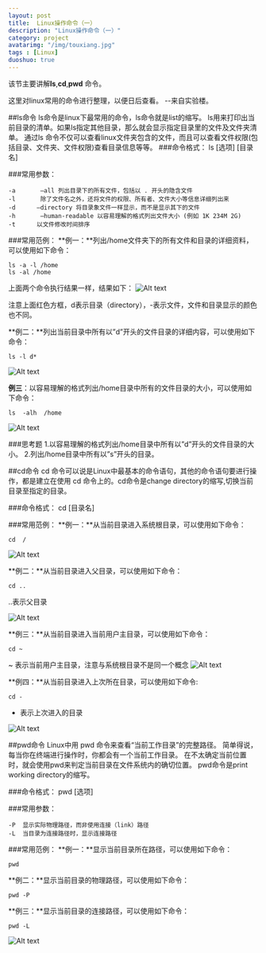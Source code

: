 ```yaml
---
layout: post
title:  Linux操作命令（一）
description: "Linux操作命令（一）"
category: project
avatarimg: "/img/touxiang.jpg"
tags : [Linux]
duoshuo: true
---
```

该节主要讲解**ls**,**cd**,**pwd** 命令。

这里对linux常用的命令进行整理，以便日后查看。
--来自实验楼。

<!-- more -->

##ls命令
ls命令是linux下最常用的命令，ls命令就是list的缩写。
ls用来打印出当前目录的清单。如果ls指定其他目录，那么就会显示指定目录里的文件及文件夹清单。
通过ls 命令不仅可以查看linux文件夹包含的文件，而且可以查看文件权限(包括目录、文件夹、文件权限)查看目录信息等等。
###命令格式：
ls [选项] [目录名]

###常用参数：

	-a       –all 列出目录下的所有文件，包括以 . 开头的隐含文件
	-l       除了文件名之外，还将文件的权限、所有者、文件大小等信息详细列出来
	-d      –directory 将目录象文件一样显示，而不是显示其下的文件
	-h       –human-readable 以容易理解的格式列出文件大小 (例如 1K 234M 2G)
	-t      以文件修改时间排序

###常用范例：
**例一：**列出/home文件夹下的所有文件和目录的详细资料，可以使用如下命令：

	ls -a -l /home 
	ls -al /home

上面两个命令执行结果一样，结果如下：
![Alt text](http://anything-about-doc.qiniudn.com/linux1.jpg)

注意上面红色方框，d表示目录（directory），-表示文件，文件和目录显示的颜色也不同。

**例二：**列出当前目录中所有以”d”开头的文件目录的详细内容，可以使用如下命令：

	ls -l d*

![Alt text](http://anything-about-doc.qiniudn.com/linux2.jpg)

**例三**：以容易理解的格式列出/home目录中所有的文件目录的大小，可以使用如下命令：

	ls  -alh  /home

![Alt text](http://anything-about-doc.qiniudn.com/linux3.jpg)

###思考题
1.以容易理解的格式列出/home目录中所有以”d”开头的文件目录的大小。
2.列出/home目录中所有以”s”开头的目录。

##cd命令
cd 命令可以说是Linux中最基本的命令语句，其他的命令语句要进行操作，都是建立在使用 cd 命令上的。cd命令是change directory的缩写,切换当前目录至指定的目录。

###命令格式：
cd [目录名]

###常用范例：
**例一：**从当前目录进入系统根目录，可以使用如下命令：

	cd  /


![Alt text](http://anything-about-doc.qiniudn.com/linux5.jpg)

**例二：**从当前目录进入父目录，可以使用如下命令：

	cd ..


..表示父目录

![Alt text](http://anything-about-doc.qiniudn.com/linux6.jpg)

**例三：**从当前目录进入当前用户主目录，可以使用如下命令：

	cd ~


~ 表示当前用户主目录，注意与系统根目录不是同一个概念
![Alt text](http://anything-about-doc.qiniudn.com/linux7.jpg)

**例四：**从当前目录进入上次所在目录，可以使用如下命令:

	cd -


- 表示上次进入的目录

![Alt text](http://anything-about-doc.qiniudn.com/linux8.jpg)

##pwd命令
Linux中用 pwd 命令来查看“当前工作目录”的完整路径。 简单得说，每当你在终端进行操作时，你都会有一个当前工作目录。 在不太确定当前位置时，就会使用pwd来判定当前目录在文件系统内的确切位置。
pwd命令是print working directory的缩写。

###命令格式：
pwd [选项]

###常用参数：

	-P  显示实际物理路径，而非使用连接（link）路径
	-L  当目录为连接路径时，显示连接路径

###常用范例：
**例一：**显示当前目录所在路径，可以使用如下命令：

	pwd

**例二：**显示当前目录的物理路径，可以使用如下命令：

	pwd -P


**例三：**显示当前目录的连接路径，可以使用如下命令：

	pwd -L


![Alt text](http://anything-about-doc.qiniudn.com/linux9.png)